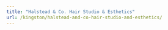 ```yaml
---
title: "Halstead & Co. Hair Studio & Esthetics"
url: /kingston/halstead-and-co-hair-studio-and-esthetics/
---
```

